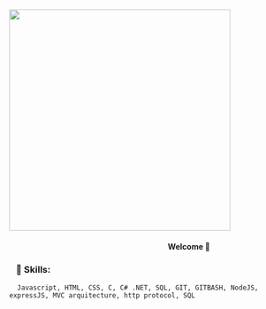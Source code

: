 ⠀⠀⠀⠀⠀⠀⠀⠀⠀⠀⠀⠀⠀⠀<img style="width: 400px;" src="https://media0.giphy.com/media/Lny6Rw04nsOOc/giphy.gif?cid=ecf05e47k08b0l4wkypmw5qf08x6ed1iecsb7mseg7o1f7ms&rid=giphy.gif&ct=g" />
   <h4>⠀⠀⠀⠀⠀⠀⠀⠀⠀⠀⠀⠀⠀⠀⠀⠀⠀⠀⠀⠀⠀⠀⠀⠀⠀⠀⠀⠀Welcome 👋 </h4>

   
   <h3>⠀🌟 Skills:</h3>

      Javascript, HTML, CSS, C, C# .NET, SQL, GIT, GITBASH, NodeJS, expressJS, MVC arquitecture, http protocol, SQL
         

